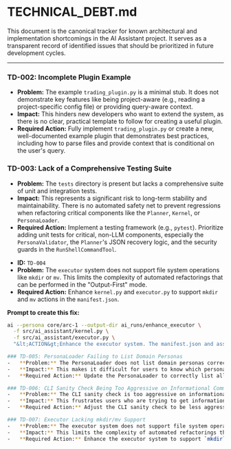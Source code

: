 # TECHNICAL_DEBT.md

This document is the canonical tracker for known architectural and implementation shortcomings in the AI Assistant project. It serves as a transparent record of identified issues that should be prioritized in future development cycles.

---

### TD-002: Incomplete Plugin Example
-   **Problem:** The example `trading_plugin.py` is a minimal stub. It does not demonstrate key features like being project-aware (e.g., reading a project-specific config file) or providing query-aware context.
-   **Impact:** This hinders new developers who want to extend the system, as there is no clear, practical template to follow for creating a useful plugin.
-   **Required Action:** Fully implement `trading_plugin.py` or create a new, well-documented example plugin that demonstrates best practices, including how to parse files and provide context that is conditional on the user's query.

### TD-003: Lack of a Comprehensive Testing Suite
-   **Problem:** The `tests` directory is present but lacks a comprehensive suite of unit and integration tests.
-   **Impact:** This represents a significant risk to long-term stability and maintainability. There is no automated safety net to prevent regressions when refactoring critical components like the `Planner`, `Kernel`, or `PersonaLoader`.
-   **Required Action:** Implement a testing framework (e.g., `pytest`). Prioritize adding unit tests for critical, non-LLM components, especially the `PersonaValidator`, the `Planner`'s JSON recovery logic, and the security guards in the `RunShellCommandTool`.

*   **ID:** `TD-004`
*   **Problem:** The `executor` system does not support file system operations like `mkdir` or `mv`. This limits the complexity of automated refactorings that can be performed in the "Output-First" mode.
*   **Required Action:** Enhance `kernel.py` and `executor.py` to support `mkdir` and `mv` actions in the `manifest.json`.

**Prompt to create this fix:**
```bash
ai --persona core/arc-1 --output-dir ai_runs/enhance_executor \
  -f src/ai_assistant/kernel.py \
  -f src/ai_assistant/executor.py \
  "&lt;ACTION&gt;Enhance the executor system. The manifest.json and associated logic should be updated to support 'create_directory' and 'move_file' actions. This will allow the AI to package more complex file system refactorings.&lt;/ACTION&gt;"

### TD-005: PersonaLoader Failing to List Domain Personas
-   **Problem:** The PersonaLoader does not list domain personas correctly.
-   **Impact:** This makes it difficult for users to know which personas are available for use.
-   **Required Action:** Update the PersonaLoader to correctly list all available domain personas.

### TD-006: CLI Sanity Check Being Too Aggressive on Informational Commands
-   **Problem:** The CLI sanity check is too aggressive on informational commands, causing unnecessary errors.
-   **Impact:** This frustrates users who are trying to get information about the system.
-   **Required Action:** Adjust the CLI sanity check to be less aggressive on informational commands.

### TD-007: Executor Lacking mkdir/mv Support
-   **Problem:** The executor system does not support file system operations like `mkdir` or `mv`.
-   **Impact:** This limits the complexity of automated refactorings that can be performed in the "Output-First" mode.
-   **Required Action:** Enhance the executor system to support `mkdir` and `mv` actions.
